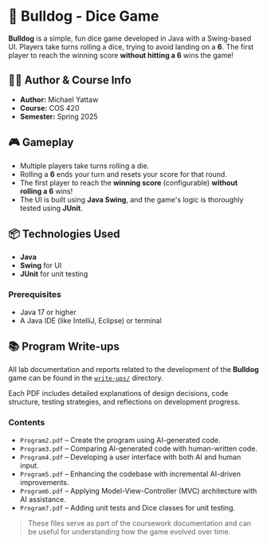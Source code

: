 # 🐶 Bulldog - Dice Game

**Bulldog** is a simple, fun dice game developed in Java with a Swing-based UI. Players take turns rolling a dice, trying to avoid landing on a **6**. The first player to reach the winning score **without hitting a 6** wins the game!

## 🧑‍💻 Author & Course Info

- **Author:** Michael Yattaw
- **Course:** COS 420
- **Semester:** Spring 2025

## 🎮 Gameplay

- Multiple players take turns rolling a die.
- Rolling a **6** ends your turn and resets your score for that round.
- The first player to reach the **winning score** (configurable) **without rolling a 6** wins!
- The UI is built using **Java Swing**, and the game's logic is thoroughly tested using **JUnit**.

## 📦 Technologies Used

- **Java**
- **Swing** for UI
- **JUnit** for unit testing

### Prerequisites

- Java 17 or higher
- A Java IDE (like IntelliJ, Eclipse) or terminal

## 📚 Program Write-ups

All lab documentation and reports related to the development of the **Bulldog** game can be found in the [`write-ups/`](./write-ups) directory.

Each PDF includes detailed explanations of design decisions, code structure, testing strategies, and reflections on development progress.

### Contents

- `Program2.pdf` – Create the program using AI-generated code.
- `Program3.pdf` – Comparing AI-generated code with human-written code.
- `Program4.pdf` – Developing a user interface with both AI and human input.
- `Program5.pdf` – Enhancing the codebase with incremental AI-driven improvements.
- `Program6.pdf` – Applying Model-View-Controller (MVC) architecture with AI assistance.
- `Program7.pdf` – Adding unit tests and Dice classes for unit testing.

> These files serve as part of the coursework documentation and can be useful for understanding how the game evolved over time.